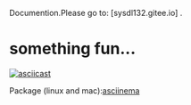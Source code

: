 Documention.Please go to: [sysdl132.gitee.io] .
# something fun...
[![asciicast](https://asciinema.org/a/313923.svg)](https://asciinema.org/a/313923)
<!--     ![asciicast](https://asciinema.org/a/313923.svg)----deprecated      -->
Package (linux and mac):[asciinema](https://asciinema.org)
